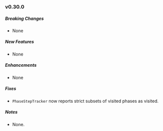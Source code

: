 ### v0.30.0

##### Breaking Changes

* None

##### New Features

* None

##### Enhancements

* None

##### Fixes

* `PhaseStepTracker` now reports strict subsets of visited phases as visited.

##### Notes

* None.
